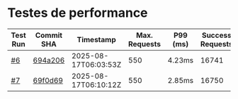 # Testes de performance 


| Test Run | Commit SHA | Timestamp | Max. Requests | P99 (ms) | Success Requests | Failed Requests | Lag | Score |
|----------|------------|-----------|---------------|----------|------------------|-----------------|-----|-------|
| [#6](https://github.com/dearrudam/rinha-de-backend-2025-quarkus-with-jedis/actions/runs/17017515558) | [694a206](https://github.com/dearrudam/rinha-de-backend-2025-quarkus-with-jedis/commit/694a20688a92981f059082f0024ebad44c0df874) | 2025-08-17T06:03:53Z | 550 | 4.23ms | 16741 | 0 | 0 | 360797.0097 |
| [#7](https://github.com/dearrudam/rinha-de-backend-2025-quarkus-with-jedis/actions/runs/17017575169) | [69f0d69](https://github.com/dearrudam/rinha-de-backend-2025-quarkus-with-jedis/commit/69f0d694b8e443eeae6ef914e616cc24714de271) | 2025-08-17T06:10:12Z | 550 | 2.85ms | 16750 | 0 | 0 | 367324.15 |
